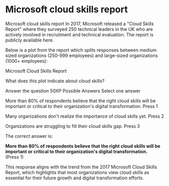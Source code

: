 # Microsoft cloud skills report

Microsoft cloud skills report
In 2017, Microsoft released a "Cloud Skills Report" where they surveyed 250 technical leaders in the UK who are actively involved in recruitment and technical evaluation. The report is publicly available here.

Below is a plot from the report which splits responses between medium sized organizations (250-999 employees) and large-sized organizations (1000+ employees):

Microsoft Cloud Skills Report

What does this plot indicate about cloud skills?

Answer the question
50XP
Possible Answers
Select one answer

More than 80% of respondents believe that the right cloud skills will be important or critical to their organization's digital transformation.
Press
1

Many organizations don't realize the importance of cloud skills yet.
Press
2

Organizations are struggling to fill their cloud skills gap.
Press
3

The correct answer is:

**More than 80% of respondents believe that the right cloud skills will be important or critical to their organization's digital transformation.**  
(Press 1)

This response aligns with the trend from the 2017 Microsoft Cloud Skills Report, which highlights that most organizations view cloud skills as essential for their future growth and digital transformation efforts.